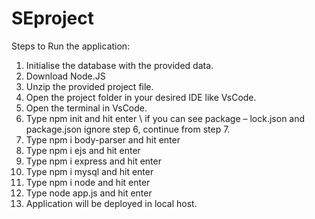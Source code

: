# SEproject
Steps to Run the application:
1)	Initialise the database with the provided data.
2)	Download Node.JS
3)	Unzip the provided project file.
4)	Open the project folder in your desired IDE like VsCode.
5)	Open the terminal in VsCode.
6)	Type npm init and hit enter \\ if you can see package – lock.json and package.json ignore step 6, continue from step 7.
7)	Type npm i body-parser and hit enter
8)	Type npm i ejs  and hit enter
9)	Type npm i express and hit enter
10)	Type npm i mysql and hit enter
11)	Type npm i node and hit enter
12)	Type node app.js and hit enter
13)	Application will be deployed in local host.

 
